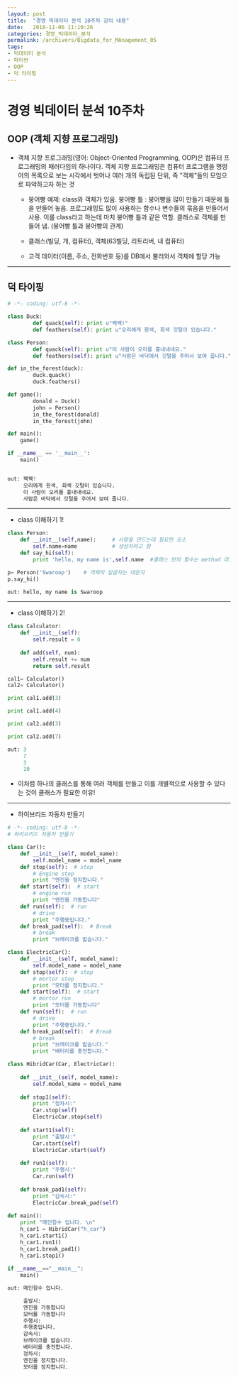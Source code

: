 ```yaml
---
layout: post
title:  "경영 빅데이터 분석 10주차 강의 내용"
date:   2018-11-06 11:10:26
categories: 경영_빅데이터_분석
permalink: /archivers/Bigdata_for_MAnagement_05
tags:
- 빅데이터 분석
- 파이썬
- OOP
- 덕 타이핑
---
```


# 경영 빅데이터 분석 10주차

## OOP (객체 지향 프로그래밍)

* 객체 지향 프로그래밍(영어: Object-Oriented Programming, OOP)은 컴퓨터 프로그래밍의 패러다임의 하나이다. 객체 지향 프로그래밍은 컴퓨터 프로그램을 명령어의 목록으로 보는 시각에서 벗어나 여러 개의 독립된 단위, 즉 "객체"들의 모임으로 파악하고자 하는 것
    - 붕어빵 예제: class와 객체가 있음. 붕어빵 틀 : 붕어빵을 많이 만들기 때문에 틀을 만들어 놓음. 프로그래밍도 많이 사용하는 함수나 변수들의 묶음을 만들어서 사용. 이를 class라고 하는데 마치 붕어빵 틀과 같은 역할. 클래스로 객체를 만들어 냄. (붕어빵 틀과 붕어빵의 관계)

    
    - 클래스(빌딩, 개, 컴퓨터), 객체(63빌딩, 리트리버, 내 컴퓨터)
    - 고객 데이터(이름, 주소, 전화번호 등)를 DB에서 불러와서 객체에 할당 가능

----------------------------------------------------
## 덕 타이핑

```python
# -*- coding: utf-8 -*-

class Duck:
        def quack(self): print u"꽥꽥!"
        def feathers(self): print u"오리에게 흰색, 회색 깃털이 있습니다."

class Person:
        def quack(self): print u"이 사람이 오리를 흉내내네요."
        def feathers(self): print u"사람은 바닥에서 깃털을 주어서 보여 줍니다."

def in_the_forest(duck):
        duck.quack()
        duck.feathers()

def game():
        donald = Duck()
        john = Person()
        in_the_forest(donald)
        in_the_forest(john)

def main():
    game()

if __name__ == '__main__':
    main()


out: 꽥꽥!
     오리에게 흰색, 회색 깃털이 있습니다.
     이 사람이 오리를 흉내내네요.
     사람은 바닥에서 깃털을 주어서 보여 줍니다. 
```

-------------------------------------------------
* class 이해하기 1!

```python
class Person:
    def __init__(self,name):     # 사람을 만드는데 필요한 요소
        self.name=name           # 생성자라고 함
    def say_hi(self):
        print 'hello, my name is',self.name  #클래스 안의 함수는 method 라고 부름

p= Person('Swaroop')    # 객체의 앞글자는 대문자
p.say_hi()

out: hello, my name is Swaroop
```

------------------------------------
* class 이해하기 2!

```python
class Calculator:
    def __init__(self):
        self.result = 0
    
    def add(self, num):
        self.result += num
        return self.result

cal1= Calculator()
cal2= Calculator()

print cal1.add(3)

print cal1.add(4)

print cal2.add(3)

print cal2.add(7)

out: 3
     7
     3
     10
```
   * 이처럼 하나의 클래스를 통해 여러 객체를 만들고 이를   개별적으로 사용할 수 있다는 것이   클래스가 필요한 이유!

------------------------------------------------------------

* 하이브리드 자동차 만들기 

```python
# -*- coding: utf-8 -*-
# 하이브리드 자동차 만들기

class Car():
    def __init__(self, model_name):
        self.model_name = model_name    
    def stop(self):  # stop
        # Engine stop
        print "엔진을 정지합니다."
    def start(self):  # start
        # engine run
        print "엔진을 가동합니다"
    def run(self):  # run
        # drive
        print "주행중입니다."
    def break_pad(self):  # Break
        # break
        print "브레이크를 밟습니다."

class ElectricCar():
    def __init__(self, model_name):
        self.model_name = model_name    
    def stop(self):  # stop
        # mortor stop
        print "모터를 정지합니다."
    def start(self):  # start
        # mortor run
        print "모터를 가동합니다"
    def run(self):  # run
        # drive
        print "주행중입니다."
    def break_pad(self):  # Break
        # break  
        print "브레이크를 밟습니다."
        print "배터리를 충전합니다."

class HibridCar(Car, ElectricCar):
    
    def __init__(self, model_name):
        self.model_name = model_name
        
    def stop1(self):
        print "정차시:"
        Car.stop(self)
        ElectricCar.stop(self)
     
    def start1(self):
        print "출발시:"
        Car.start(self)
        ElectricCar.start(self)
        
    def run1(self):
        print "주행시:"
        Car.run(self)
        
    def break_pad1(self):
        print "감속시:"
        ElectricCar.break_pad(self)
        
def main():
    print "메인함수 입니다. \n"
    h_car1 = HibridCar("h_car")
    h_car1.start1()
    h_car1.run1()
    h_car1.break_pad1()
    h_car1.stop1()
    
if __name__=="__main__":
    main()

out: 메인함수 입니다. 

     출발시:
     엔진을 가동합니다
     모터를 가동합니다
     주행시:
     주행중입니다.
     감속시:
     브레이크를 밟습니다.
     배터리를 충전합니다.
     정차시:
     엔진을 정지합니다.
     모터를 정지합니다.
```
